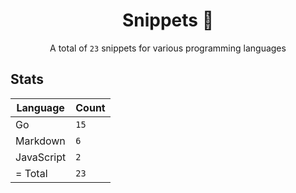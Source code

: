 <h1 align="center">Snippets 📓</h1>

<p align="center">A total of <code>23</code> snippets for various programming languages</p>

## Stats

|Language|Count|
|--------|-----|
|Go|`15`|
|Markdown|`6`|
|JavaScript|`2`|
| = Total|`23`|
